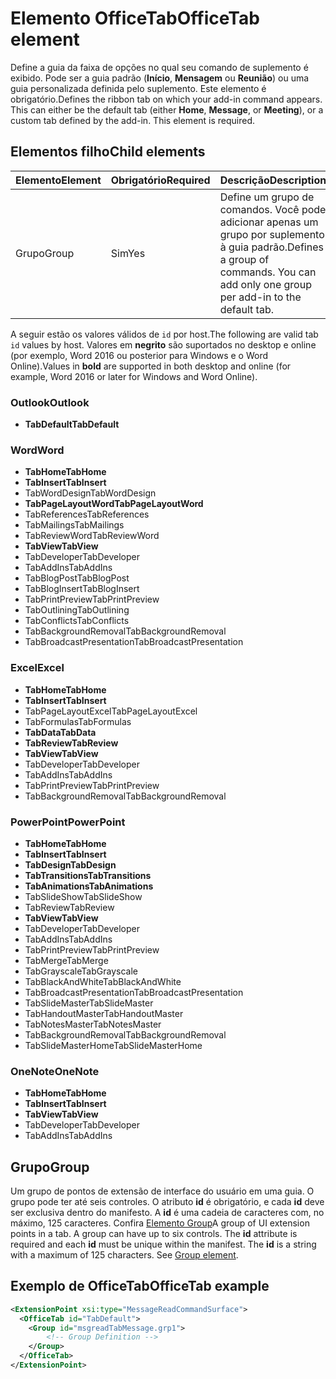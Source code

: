 # <a name="officetab-element"></a><span data-ttu-id="691a1-101">Elemento OfficeTab</span><span class="sxs-lookup"><span data-stu-id="691a1-101">OfficeTab element</span></span>

<span data-ttu-id="691a1-p101">Define a guia da faixa de opções no qual seu comando de suplemento é exibido. Pode ser a guia padrão (**Início**, **Mensagem** ou **Reunião**) ou uma guia personalizada definida pelo suplemento. Este elemento é obrigatório.</span><span class="sxs-lookup"><span data-stu-id="691a1-p101">Defines the ribbon tab on which your add-in command appears. This can either be the default tab (either  **Home**,  **Message**, or  **Meeting**), or a custom tab defined by the add-in. This element is required.</span></span>

## <a name="child-elements"></a><span data-ttu-id="691a1-105">Elementos filho</span><span class="sxs-lookup"><span data-stu-id="691a1-105">Child elements</span></span>

|  <span data-ttu-id="691a1-106">Elemento</span><span class="sxs-lookup"><span data-stu-id="691a1-106">Element</span></span> |  <span data-ttu-id="691a1-107">Obrigatório</span><span class="sxs-lookup"><span data-stu-id="691a1-107">Required</span></span>  |  <span data-ttu-id="691a1-108">Descrição</span><span class="sxs-lookup"><span data-stu-id="691a1-108">Description</span></span>  |
|:-----|:-----|:-----|
|  <span data-ttu-id="691a1-109">Grupo</span><span class="sxs-lookup"><span data-stu-id="691a1-109">Group</span></span>      | <span data-ttu-id="691a1-110">Sim</span><span class="sxs-lookup"><span data-stu-id="691a1-110">Yes</span></span> |  <span data-ttu-id="691a1-p102">Define um grupo de comandos. Você pode adicionar apenas um grupo por suplemento à guia padrão.</span><span class="sxs-lookup"><span data-stu-id="691a1-p102">Defines a group of commands. You can add only one group per add-in to the default tab.</span></span>  |

<span data-ttu-id="691a1-113">A seguir estão os valores válidos de `id` por host.</span><span class="sxs-lookup"><span data-stu-id="691a1-113">The following are valid tab `id` values by host.</span></span> <span data-ttu-id="691a1-114">Valores em **negrito** são suportados no desktop e online (por exemplo, Word 2016 ou posterior para Windows e o Word Online).</span><span class="sxs-lookup"><span data-stu-id="691a1-114">Values in **bold** are supported in both desktop and online (for example, Word 2016 or later for Windows and Word Online).</span></span>

### <a name="outlook"></a><span data-ttu-id="691a1-115">Outlook</span><span class="sxs-lookup"><span data-stu-id="691a1-115">Outlook</span></span>

- <span data-ttu-id="691a1-116">**TabDefault**</span><span class="sxs-lookup"><span data-stu-id="691a1-116">**TabDefault**</span></span>

### <a name="word"></a><span data-ttu-id="691a1-117">Word</span><span class="sxs-lookup"><span data-stu-id="691a1-117">Word</span></span>

- <span data-ttu-id="691a1-118">**TabHome**</span><span class="sxs-lookup"><span data-stu-id="691a1-118">**TabHome**</span></span>
- <span data-ttu-id="691a1-119">**TabInsert**</span><span class="sxs-lookup"><span data-stu-id="691a1-119">**TabInsert**</span></span>
- <span data-ttu-id="691a1-120">TabWordDesign</span><span class="sxs-lookup"><span data-stu-id="691a1-120">TabWordDesign</span></span>
- <span data-ttu-id="691a1-121">**TabPageLayoutWord**</span><span class="sxs-lookup"><span data-stu-id="691a1-121">**TabPageLayoutWord**</span></span>
- <span data-ttu-id="691a1-122">TabReferences</span><span class="sxs-lookup"><span data-stu-id="691a1-122">TabReferences</span></span>
- <span data-ttu-id="691a1-123">TabMailings</span><span class="sxs-lookup"><span data-stu-id="691a1-123">TabMailings</span></span>
- <span data-ttu-id="691a1-124">TabReviewWord</span><span class="sxs-lookup"><span data-stu-id="691a1-124">TabReviewWord</span></span>
- <span data-ttu-id="691a1-125">**TabView**</span><span class="sxs-lookup"><span data-stu-id="691a1-125">**TabView**</span></span>
- <span data-ttu-id="691a1-126">TabDeveloper</span><span class="sxs-lookup"><span data-stu-id="691a1-126">TabDeveloper</span></span>
- <span data-ttu-id="691a1-127">TabAddIns</span><span class="sxs-lookup"><span data-stu-id="691a1-127">TabAddIns</span></span>
- <span data-ttu-id="691a1-128">TabBlogPost</span><span class="sxs-lookup"><span data-stu-id="691a1-128">TabBlogPost</span></span>
- <span data-ttu-id="691a1-129">TabBlogInsert</span><span class="sxs-lookup"><span data-stu-id="691a1-129">TabBlogInsert</span></span>
- <span data-ttu-id="691a1-130">TabPrintPreview</span><span class="sxs-lookup"><span data-stu-id="691a1-130">TabPrintPreview</span></span>
- <span data-ttu-id="691a1-131">TabOutlining</span><span class="sxs-lookup"><span data-stu-id="691a1-131">TabOutlining</span></span>
- <span data-ttu-id="691a1-132">TabConflicts</span><span class="sxs-lookup"><span data-stu-id="691a1-132">TabConflicts</span></span>
- <span data-ttu-id="691a1-133">TabBackgroundRemoval</span><span class="sxs-lookup"><span data-stu-id="691a1-133">TabBackgroundRemoval</span></span>
- <span data-ttu-id="691a1-134">TabBroadcastPresentation</span><span class="sxs-lookup"><span data-stu-id="691a1-134">TabBroadcastPresentation</span></span>

### <a name="excel"></a><span data-ttu-id="691a1-135">Excel</span><span class="sxs-lookup"><span data-stu-id="691a1-135">Excel</span></span>

- <span data-ttu-id="691a1-136">**TabHome**</span><span class="sxs-lookup"><span data-stu-id="691a1-136">**TabHome**</span></span>
- <span data-ttu-id="691a1-137">**TabInsert**</span><span class="sxs-lookup"><span data-stu-id="691a1-137">**TabInsert**</span></span>
- <span data-ttu-id="691a1-138">TabPageLayoutExcel</span><span class="sxs-lookup"><span data-stu-id="691a1-138">TabPageLayoutExcel</span></span>
- <span data-ttu-id="691a1-139">TabFormulas</span><span class="sxs-lookup"><span data-stu-id="691a1-139">TabFormulas</span></span>
- <span data-ttu-id="691a1-140">**TabData**</span><span class="sxs-lookup"><span data-stu-id="691a1-140">**TabData**</span></span>
- <span data-ttu-id="691a1-141">**TabReview**</span><span class="sxs-lookup"><span data-stu-id="691a1-141">**TabReview**</span></span>
- <span data-ttu-id="691a1-142">**TabView**</span><span class="sxs-lookup"><span data-stu-id="691a1-142">**TabView**</span></span>
- <span data-ttu-id="691a1-143">TabDeveloper</span><span class="sxs-lookup"><span data-stu-id="691a1-143">TabDeveloper</span></span>
- <span data-ttu-id="691a1-144">TabAddIns</span><span class="sxs-lookup"><span data-stu-id="691a1-144">TabAddIns</span></span>
- <span data-ttu-id="691a1-145">TabPrintPreview</span><span class="sxs-lookup"><span data-stu-id="691a1-145">TabPrintPreview</span></span>
- <span data-ttu-id="691a1-146">TabBackgroundRemoval</span><span class="sxs-lookup"><span data-stu-id="691a1-146">TabBackgroundRemoval</span></span> 

### <a name="powerpoint"></a><span data-ttu-id="691a1-147">PowerPoint</span><span class="sxs-lookup"><span data-stu-id="691a1-147">PowerPoint</span></span>

- <span data-ttu-id="691a1-148">**TabHome**</span><span class="sxs-lookup"><span data-stu-id="691a1-148">**TabHome**</span></span>
- <span data-ttu-id="691a1-149">**TabInsert**</span><span class="sxs-lookup"><span data-stu-id="691a1-149">**TabInsert**</span></span>
- <span data-ttu-id="691a1-150">**TabDesign**</span><span class="sxs-lookup"><span data-stu-id="691a1-150">**TabDesign**</span></span>
- <span data-ttu-id="691a1-151">**TabTransitions**</span><span class="sxs-lookup"><span data-stu-id="691a1-151">**TabTransitions**</span></span>
- <span data-ttu-id="691a1-152">**TabAnimations**</span><span class="sxs-lookup"><span data-stu-id="691a1-152">**TabAnimations**</span></span>
- <span data-ttu-id="691a1-153">TabSlideShow</span><span class="sxs-lookup"><span data-stu-id="691a1-153">TabSlideShow</span></span>
- <span data-ttu-id="691a1-154">TabReview</span><span class="sxs-lookup"><span data-stu-id="691a1-154">TabReview</span></span>
- <span data-ttu-id="691a1-155">**TabView**</span><span class="sxs-lookup"><span data-stu-id="691a1-155">**TabView**</span></span>
- <span data-ttu-id="691a1-156">TabDeveloper</span><span class="sxs-lookup"><span data-stu-id="691a1-156">TabDeveloper</span></span>
- <span data-ttu-id="691a1-157">TabAddIns</span><span class="sxs-lookup"><span data-stu-id="691a1-157">TabAddIns</span></span>
- <span data-ttu-id="691a1-158">TabPrintPreview</span><span class="sxs-lookup"><span data-stu-id="691a1-158">TabPrintPreview</span></span>
- <span data-ttu-id="691a1-159">TabMerge</span><span class="sxs-lookup"><span data-stu-id="691a1-159">TabMerge</span></span>
- <span data-ttu-id="691a1-160">TabGrayscale</span><span class="sxs-lookup"><span data-stu-id="691a1-160">TabGrayscale</span></span>
- <span data-ttu-id="691a1-161">TabBlackAndWhite</span><span class="sxs-lookup"><span data-stu-id="691a1-161">TabBlackAndWhite</span></span>
- <span data-ttu-id="691a1-162">TabBroadcastPresentation</span><span class="sxs-lookup"><span data-stu-id="691a1-162">TabBroadcastPresentation</span></span>
- <span data-ttu-id="691a1-163">TabSlideMaster</span><span class="sxs-lookup"><span data-stu-id="691a1-163">TabSlideMaster</span></span>
- <span data-ttu-id="691a1-164">TabHandoutMaster</span><span class="sxs-lookup"><span data-stu-id="691a1-164">TabHandoutMaster</span></span>
- <span data-ttu-id="691a1-165">TabNotesMaster</span><span class="sxs-lookup"><span data-stu-id="691a1-165">TabNotesMaster</span></span>
- <span data-ttu-id="691a1-166">TabBackgroundRemoval</span><span class="sxs-lookup"><span data-stu-id="691a1-166">TabBackgroundRemoval</span></span>
- <span data-ttu-id="691a1-167">TabSlideMasterHome</span><span class="sxs-lookup"><span data-stu-id="691a1-167">TabSlideMasterHome</span></span>

### <a name="onenote"></a><span data-ttu-id="691a1-168">OneNote</span><span class="sxs-lookup"><span data-stu-id="691a1-168">OneNote</span></span>

- <span data-ttu-id="691a1-169">**TabHome**</span><span class="sxs-lookup"><span data-stu-id="691a1-169">**TabHome**</span></span>
- <span data-ttu-id="691a1-170">**TabInsert**</span><span class="sxs-lookup"><span data-stu-id="691a1-170">**TabInsert**</span></span>
- <span data-ttu-id="691a1-171">**TabView**</span><span class="sxs-lookup"><span data-stu-id="691a1-171">**TabView**</span></span>
- <span data-ttu-id="691a1-172">TabDeveloper</span><span class="sxs-lookup"><span data-stu-id="691a1-172">TabDeveloper</span></span>
- <span data-ttu-id="691a1-173">TabAddIns</span><span class="sxs-lookup"><span data-stu-id="691a1-173">TabAddIns</span></span>

## <a name="group"></a><span data-ttu-id="691a1-174">Grupo</span><span class="sxs-lookup"><span data-stu-id="691a1-174">Group</span></span>

<span data-ttu-id="691a1-p104">Um grupo de pontos de extensão de interface do usuário em uma guia. O grupo pode ter até seis controles. O atributo **id** é obrigatório, e cada **id** deve ser exclusiva dentro do manifesto. A **id** é uma cadeia de caracteres com, no máximo, 125 caracteres. Confira [Elemento Group](group.md)</span><span class="sxs-lookup"><span data-stu-id="691a1-p104">A group of UI extension points in a tab. A group can have up to six controls. The  **id** attribute is required and each **id** must be unique within the manifest. The **id** is a string with a maximum of 125 characters. See [Group element](group.md).</span></span>

## <a name="officetab-example"></a><span data-ttu-id="691a1-179">Exemplo de OfficeTab</span><span class="sxs-lookup"><span data-stu-id="691a1-179">OfficeTab example</span></span>

```xml
<ExtensionPoint xsi:type="MessageReadCommandSurface">
  <OfficeTab id="TabDefault">
    <Group id="msgreadTabMessage.grp1">
        <!-- Group Definition -->
    </Group>
  </OfficeTab>
</ExtensionPoint>
```
